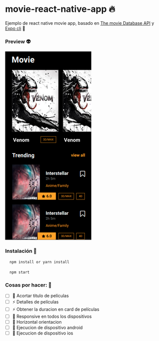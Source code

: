 # movie-react-native-app 🔥

Ejemplo de react native movie app, basado en [The movie Database API](https://developers.themoviedb.org/) y
[Expo cli](https://expo.io/) 🧐

### Preview 👽

![Preview image](https://github.com/jskcod4/movie-react-native-app/blob/master/screenshots/Screenshot%20from%202021-04-20%2022.06.02.png)


### Instalación 🚀

```bash
  npm install or yarn install
  
  npm start
```

### Cosas por hacer: 👷

- [ ] 🐛 Acortar titulo de películas
- [ ] ⚡️ Detalles de películas
- [ ] ⚡️ Obtener la duracion en card de películas
- [ ] 🎨 Responsive en todos los dispositivos 
- [ ] 🎨 Horizontal orientacion
- [ ] 📱 Ejecucion de dispositivo android
- [ ] 📱 Ejecucion de dispositivo ios 
